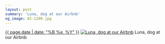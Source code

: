 ```yaml
---
layout: post
summary: 'Luna, dog at our Airbnb'
og_image: 82-1280.jpg
---
```


<p>
  <time><a href="/82">{{ page.date | date: "%B %e, %Y" }}</a></time>
  <a href="/82"><img src="{{ site.assets_url }}/82-640.jpg" srcset="{{ site.assets_url }}/82-1280.jpg 1280w, {{ site.assets_url }}/82-960.jpg 960w, {{ site.assets_url }}/82-640.jpg 640w, {{ site.assets_url }}/82-320.jpg 320w" sizes="(min-width: 700px) 50vw, calc(100vw - 2rem)" alt="Luna, dog at our Airbnb" /></a>
  <span>Luna, dog at our Airbnb</span>
</p>
